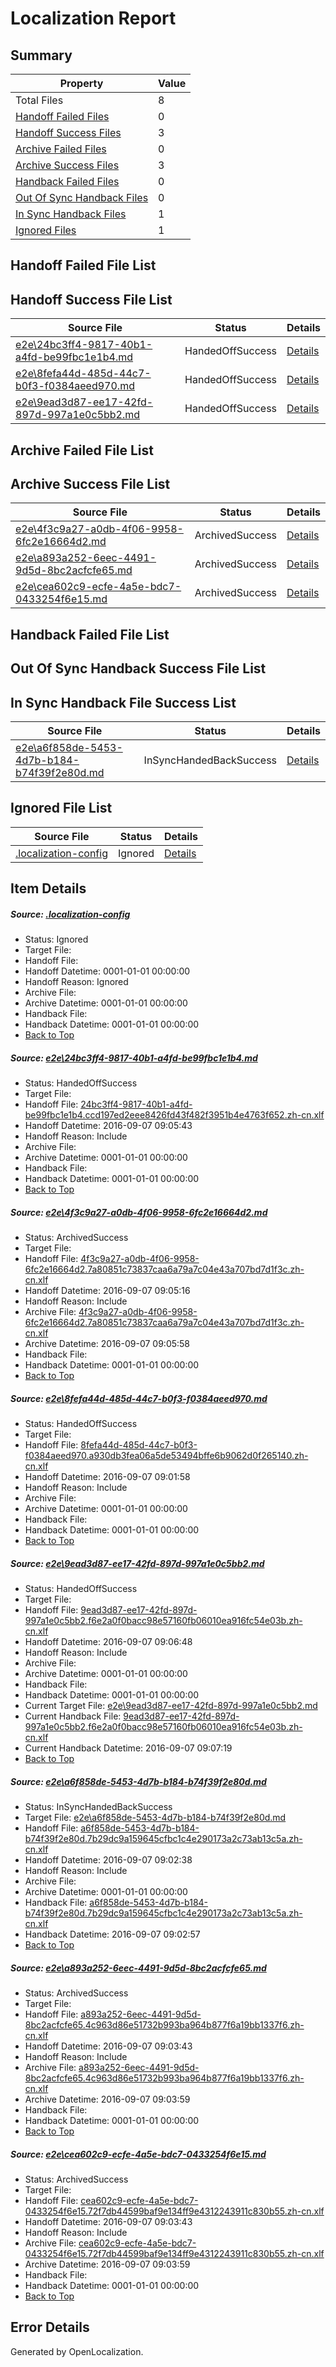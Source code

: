 # <a name='report-top'></a> Localization Report

## Summary
 Property | Value 
 -------- | ----- 
 Total Files | 8
[ Handoff Failed Files ](#handoff-failed-list)| 0
[ Handoff Success Files ](#handoff-success-list)| 3
[ Archive Failed Files ](#archive-failed-list)| 0
[ Archive Success Files ](#archive-success-list)| 3
[ Handback Failed Files ](#handback-failed-list)| 0
[ Out Of Sync Handback Files ](#outofsync-handback-success-list)| 0
[ In Sync Handback Files ](#insync-handback-success-list)| 1
[ Ignored Files ](#ignored-list)| 1

## <a name='handoff-failed-list'></a> Handoff Failed File List

## <a name='handoff-success-list'></a> Handoff Success File List
 Source File | Status | Details 
 ----------- | ------ | ------- 
 [e2e\24bc3ff4-9817-40b1-a4fd-be99fbc1e1b4.md](https://github.com/OpenLocalizationTestOrg/ol-test0/blob/0ac390b8485126ffaae281390c07bb65cbe55ef7/e2e/24bc3ff4-9817-40b1-a4fd-be99fbc1e1b4.md) | HandedOffSuccess | [Details](#2d16d55457ceb6b5798b421cafa9f5084a4631f91)
 [e2e\8fefa44d-485d-44c7-b0f3-f0384aeed970.md](https://github.com/OpenLocalizationTestOrg/ol-test0/blob/0ebcdbc93751260069149227aede46db14223566/e2e/8fefa44d-485d-44c7-b0f3-f0384aeed970.md) | HandedOffSuccess | [Details](#cf5ad8c46d320e4f49a6a2fd0f61e295f4ef19543)
 [e2e\9ead3d87-ee17-42fd-897d-997a1e0c5bb2.md](https://github.com/OpenLocalizationTestOrg/ol-test0/blob/117e2ade91a171b64ce757002b1e31aac627f599/e2e/9ead3d87-ee17-42fd-897d-997a1e0c5bb2.md) | HandedOffSuccess | [Details](#2fb3b82d0b46604b9a2c9dc167b94d1d946f91c24)

## <a name='archive-failed-list'></a> Archive Failed File List

## <a name='archive-success-list'></a> Archive Success File List
 Source File | Status | Details 
 ----------- | ------ | ------- 
 [e2e\4f3c9a27-a0db-4f06-9958-6fc2e16664d2.md](https://github.com/OpenLocalizationTestOrg/ol-test0/blob/f3a9cb8a3f497c59ca02fdc8b520af999440b88b/e2e/4f3c9a27-a0db-4f06-9958-6fc2e16664d2.md) | ArchivedSuccess | [Details](#99d857e532e8d681c605a7abf2f752b15d0f4d2a2)
 [e2e\a893a252-6eec-4491-9d5d-8bc2acfcfe65.md](https://github.com/OpenLocalizationTestOrg/ol-test0/blob/971ad3bc633e538aca78f1bfa8d250d276b7fefb/e2e/a893a252-6eec-4491-9d5d-8bc2acfcfe65.md) | ArchivedSuccess | [Details](#7ccbbd8eb23cdf1a5e579687c7218d2444256cf86)
 [e2e\cea602c9-ecfe-4a5e-bdc7-0433254f6e15.md](https://github.com/OpenLocalizationTestOrg/ol-test0/blob/971ad3bc633e538aca78f1bfa8d250d276b7fefb/e2e/cea602c9-ecfe-4a5e-bdc7-0433254f6e15.md) | ArchivedSuccess | [Details](#fe091c1ef565473c5f6e2d07072ef8d67f20754a7)

## <a name='handback-failed-list'></a> Handback Failed File List

## <a name='outofsync-handback-success-list'></a> Out Of Sync Handback Success File List

## <a name='insync-handback-success-list'></a> In Sync Handback File Success List
 Source File | Status | Details 
 ----------- | ------ | ------- 
 [e2e\a6f858de-5453-4d7b-b184-b74f39f2e80d.md](https://github.com/OpenLocalizationTestOrg/ol-test0/blob/2f7a8e9988904b8350d270cdb9350d881ec82e50/e2e/a6f858de-5453-4d7b-b184-b74f39f2e80d.md) | InSyncHandedBackSuccess | [Details](#4d55080ed09e9681224008ce3508da955595d6165)

## <a name='ignored-list'></a> Ignored File List
 Source File | Status | Details 
 ----------- | ------ | ------- 
 [.localization-config](https://github.com/OpenLocalizationTestOrg/ol-test0/blob/117e2ade91a171b64ce757002b1e31aac627f599/.localization-config) | Ignored | [Details](#3d4f252ac210baf56311d7e97dcc2db10974dbd20)

## Item Details
##### <a name='3d4f252ac210baf56311d7e97dcc2db10974dbd20'></a> Source: [.localization-config](https://github.com/OpenLocalizationTestOrg/ol-test0/blob/117e2ade91a171b64ce757002b1e31aac627f599/.localization-config)
* Status: Ignored
* Target File: 
* Handoff File: 
* Handoff Datetime: 0001-01-01 00:00:00
* Handoff Reason: Ignored
* Archive File: 
* Archive Datetime: 0001-01-01 00:00:00
* Handback File: 
* Handback Datetime: 0001-01-01 00:00:00
* [Back to Top](#report-top)

##### <a name='2d16d55457ceb6b5798b421cafa9f5084a4631f91'></a> Source: [e2e\24bc3ff4-9817-40b1-a4fd-be99fbc1e1b4.md](https://github.com/OpenLocalizationTestOrg/ol-test0/blob/0ac390b8485126ffaae281390c07bb65cbe55ef7/e2e/24bc3ff4-9817-40b1-a4fd-be99fbc1e1b4.md)
* Status: HandedOffSuccess
* Target File: 
* Handoff File: [24bc3ff4-9817-40b1-a4fd-be99fbc1e1b4.ccd197ed2eee8426fd43f482f3951b4e4763f652.zh-cn.xlf](https://github.com/OpenLocalizationTestOrg/ol-test0-handoff/blob/740ac3b6c018701f3f1747652561a67102a0eb93/ol-handoff/OpenLocalizationTestOrg/ol-test0-zhcn/ci/ht/24bc3ff4-9817-40b1-a4fd-be99fbc1e1b4.ccd197ed2eee8426fd43f482f3951b4e4763f652.zh-cn.xlf)
* Handoff Datetime: 2016-09-07 09:05:43
* Handoff Reason: Include
* Archive File: 
* Archive Datetime: 0001-01-01 00:00:00
* Handback File: 
* Handback Datetime: 0001-01-01 00:00:00
* [Back to Top](#report-top)

##### <a name='99d857e532e8d681c605a7abf2f752b15d0f4d2a2'></a> Source: [e2e\4f3c9a27-a0db-4f06-9958-6fc2e16664d2.md](https://github.com/OpenLocalizationTestOrg/ol-test0/blob/f3a9cb8a3f497c59ca02fdc8b520af999440b88b/e2e/4f3c9a27-a0db-4f06-9958-6fc2e16664d2.md)
* Status: ArchivedSuccess
* Target File: 
* Handoff File: [4f3c9a27-a0db-4f06-9958-6fc2e16664d2.7a80851c73837caa6a79a7c04e43a707bd7d1f3c.zh-cn.xlf](https://github.com/OpenLocalizationTestOrg/ol-test0-handoff/blob/c1f867f4967215d3ddf6d424c1b4efe6ada376fc/ol-handoff/OpenLocalizationTestOrg/ol-test0-zhcn/ci/ht/4f3c9a27-a0db-4f06-9958-6fc2e16664d2.7a80851c73837caa6a79a7c04e43a707bd7d1f3c.zh-cn.xlf)
* Handoff Datetime: 2016-09-07 09:05:16
* Handoff Reason: Include
* Archive File: [4f3c9a27-a0db-4f06-9958-6fc2e16664d2.7a80851c73837caa6a79a7c04e43a707bd7d1f3c.zh-cn.xlf](https://github.com/OpenLocalizationTestOrg/ol-test0-handoff/blob/a04e4c4900598acd758626e324fff4f48f5a7022/ol-archive/OpenLocalizationTestOrg/ol-test0-zhcn/ci/ht/4f3c9a27-a0db-4f06-9958-6fc2e16664d2.7a80851c73837caa6a79a7c04e43a707bd7d1f3c.zh-cn.xlf)
* Archive Datetime: 2016-09-07 09:05:58
* Handback File: 
* Handback Datetime: 0001-01-01 00:00:00
* [Back to Top](#report-top)

##### <a name='cf5ad8c46d320e4f49a6a2fd0f61e295f4ef19543'></a> Source: [e2e\8fefa44d-485d-44c7-b0f3-f0384aeed970.md](https://github.com/OpenLocalizationTestOrg/ol-test0/blob/0ebcdbc93751260069149227aede46db14223566/e2e/8fefa44d-485d-44c7-b0f3-f0384aeed970.md)
* Status: HandedOffSuccess
* Target File: 
* Handoff File: [8fefa44d-485d-44c7-b0f3-f0384aeed970.a930db3fea06a5de53494bffe6b9062d0f265140.zh-cn.xlf](https://github.com/OpenLocalizationTestOrg/ol-test0-handoff/blob/97fe2f9a3f96edac2d2a8a804794fbf5926508b0/ol-handoff/OpenLocalizationTestOrg/ol-test0-zhcn/ci/ht/8fefa44d-485d-44c7-b0f3-f0384aeed970.a930db3fea06a5de53494bffe6b9062d0f265140.zh-cn.xlf)
* Handoff Datetime: 2016-09-07 09:01:58
* Handoff Reason: Include
* Archive File: 
* Archive Datetime: 0001-01-01 00:00:00
* Handback File: 
* Handback Datetime: 0001-01-01 00:00:00
* [Back to Top](#report-top)

##### <a name='2fb3b82d0b46604b9a2c9dc167b94d1d946f91c24'></a> Source: [e2e\9ead3d87-ee17-42fd-897d-997a1e0c5bb2.md](https://github.com/OpenLocalizationTestOrg/ol-test0/blob/117e2ade91a171b64ce757002b1e31aac627f599/e2e/9ead3d87-ee17-42fd-897d-997a1e0c5bb2.md)
* Status: HandedOffSuccess
* Target File: 
* Handoff File: [9ead3d87-ee17-42fd-897d-997a1e0c5bb2.f6e2a0f0bacc98e57160fb06010ea916fc54e03b.zh-cn.xlf](https://github.com/OpenLocalizationTestOrg/ol-test0-handoff/blob/ac831f87bbbdfceed7f698134d77123effc09a46/ol-handoff/OpenLocalizationTestOrg/ol-test0-zhcn/ci/ht/9ead3d87-ee17-42fd-897d-997a1e0c5bb2.f6e2a0f0bacc98e57160fb06010ea916fc54e03b.zh-cn.xlf)
* Handoff Datetime: 2016-09-07 09:06:48
* Handoff Reason: Include
* Archive File: 
* Archive Datetime: 0001-01-01 00:00:00
* Handback File: 
* Handback Datetime: 0001-01-01 00:00:00
* Current Target File: [e2e\9ead3d87-ee17-42fd-897d-997a1e0c5bb2.md](https://github.com/OpenLocalizationTestOrg/ol-test0-zhcn/blob/bf1a43f10b3f8c1dce23d5d216d5dead6b21a21a/e2e/9ead3d87-ee17-42fd-897d-997a1e0c5bb2.md)
* Current Handback File: [9ead3d87-ee17-42fd-897d-997a1e0c5bb2.f6e2a0f0bacc98e57160fb06010ea916fc54e03b.zh-cn.xlf](https://github.com/OpenLocalizationTestOrg/ol-test0-handback/blob/3d7b7c313ceb95b8f5aebe3f51384e7a7f4b25e2/ol-handback/OpenLocalizationTestOrg/ol-test0-zhcn/ci/ht/9ead3d87-ee17-42fd-897d-997a1e0c5bb2.f6e2a0f0bacc98e57160fb06010ea916fc54e03b.zh-cn.xlf)
* Current Handback Datetime: 2016-09-07 09:07:19
* [Back to Top](#report-top)

##### <a name='4d55080ed09e9681224008ce3508da955595d6165'></a> Source: [e2e\a6f858de-5453-4d7b-b184-b74f39f2e80d.md](https://github.com/OpenLocalizationTestOrg/ol-test0/blob/2f7a8e9988904b8350d270cdb9350d881ec82e50/e2e/a6f858de-5453-4d7b-b184-b74f39f2e80d.md)
* Status: InSyncHandedBackSuccess
* Target File: [e2e\a6f858de-5453-4d7b-b184-b74f39f2e80d.md](https://github.com/OpenLocalizationTestOrg/ol-test0-zhcn/blob/51756bb49a268e6193d98e48489bb8d6f6def4f9/e2e/a6f858de-5453-4d7b-b184-b74f39f2e80d.md)
* Handoff File: [a6f858de-5453-4d7b-b184-b74f39f2e80d.7b29dc9a159645cfbc1c4e290173a2c73ab13c5a.zh-cn.xlf](https://github.com/OpenLocalizationTestOrg/ol-test0-handoff/blob/589f5f9227929566b4549e05c16a3bb7a71adbe5/ol-handoff/OpenLocalizationTestOrg/ol-test0-zhcn/ci/ht/a6f858de-5453-4d7b-b184-b74f39f2e80d.7b29dc9a159645cfbc1c4e290173a2c73ab13c5a.zh-cn.xlf)
* Handoff Datetime: 2016-09-07 09:02:38
* Handoff Reason: Include
* Archive File: 
* Archive Datetime: 0001-01-01 00:00:00
* Handback File: [a6f858de-5453-4d7b-b184-b74f39f2e80d.7b29dc9a159645cfbc1c4e290173a2c73ab13c5a.zh-cn.xlf](https://github.com/OpenLocalizationTestOrg/ol-test0-handback/blob/ae16e6fbd9f953ceb13de559e573447663098dc8/ol-handback/OpenLocalizationTestOrg/ol-test0-zhcn/ci/ht/a6f858de-5453-4d7b-b184-b74f39f2e80d.7b29dc9a159645cfbc1c4e290173a2c73ab13c5a.zh-cn.xlf)
* Handback Datetime: 2016-09-07 09:02:57
* [Back to Top](#report-top)

##### <a name='7ccbbd8eb23cdf1a5e579687c7218d2444256cf86'></a> Source: [e2e\a893a252-6eec-4491-9d5d-8bc2acfcfe65.md](https://github.com/OpenLocalizationTestOrg/ol-test0/blob/971ad3bc633e538aca78f1bfa8d250d276b7fefb/e2e/a893a252-6eec-4491-9d5d-8bc2acfcfe65.md)
* Status: ArchivedSuccess
* Target File: 
* Handoff File: [a893a252-6eec-4491-9d5d-8bc2acfcfe65.4c963d86e51732b993ba964b877f6a19bb1337f6.zh-cn.xlf](https://github.com/OpenLocalizationTestOrg/ol-test0-handoff/blob/529feb3311b12e1db41ddf1f50a71a795b16f291/ol-handoff/OpenLocalizationTestOrg/ol-test0-zhcn/ci/ht/a893a252-6eec-4491-9d5d-8bc2acfcfe65.4c963d86e51732b993ba964b877f6a19bb1337f6.zh-cn.xlf)
* Handoff Datetime: 2016-09-07 09:03:43
* Handoff Reason: Include
* Archive File: [a893a252-6eec-4491-9d5d-8bc2acfcfe65.4c963d86e51732b993ba964b877f6a19bb1337f6.zh-cn.xlf](https://github.com/OpenLocalizationTestOrg/ol-test0-handoff/blob/6ee71fbf8acf41ad24fb50785c1ec980bb531127/ol-archive/OpenLocalizationTestOrg/ol-test0-zhcn/ci/ht/a893a252-6eec-4491-9d5d-8bc2acfcfe65.4c963d86e51732b993ba964b877f6a19bb1337f6.zh-cn.xlf)
* Archive Datetime: 2016-09-07 09:03:59
* Handback File: 
* Handback Datetime: 0001-01-01 00:00:00
* [Back to Top](#report-top)

##### <a name='fe091c1ef565473c5f6e2d07072ef8d67f20754a7'></a> Source: [e2e\cea602c9-ecfe-4a5e-bdc7-0433254f6e15.md](https://github.com/OpenLocalizationTestOrg/ol-test0/blob/971ad3bc633e538aca78f1bfa8d250d276b7fefb/e2e/cea602c9-ecfe-4a5e-bdc7-0433254f6e15.md)
* Status: ArchivedSuccess
* Target File: 
* Handoff File: [cea602c9-ecfe-4a5e-bdc7-0433254f6e15.72f7db44599baf9e134ff9e4312243911c830b55.zh-cn.xlf](https://github.com/OpenLocalizationTestOrg/ol-test0-handoff/blob/529feb3311b12e1db41ddf1f50a71a795b16f291/ol-handoff/OpenLocalizationTestOrg/ol-test0-zhcn/ci/ht/cea602c9-ecfe-4a5e-bdc7-0433254f6e15.72f7db44599baf9e134ff9e4312243911c830b55.zh-cn.xlf)
* Handoff Datetime: 2016-09-07 09:03:43
* Handoff Reason: Include
* Archive File: [cea602c9-ecfe-4a5e-bdc7-0433254f6e15.72f7db44599baf9e134ff9e4312243911c830b55.zh-cn.xlf](https://github.com/OpenLocalizationTestOrg/ol-test0-handoff/blob/6ee71fbf8acf41ad24fb50785c1ec980bb531127/ol-archive/OpenLocalizationTestOrg/ol-test0-zhcn/ci/ht/cea602c9-ecfe-4a5e-bdc7-0433254f6e15.72f7db44599baf9e134ff9e4312243911c830b55.zh-cn.xlf)
* Archive Datetime: 2016-09-07 09:03:59
* Handback File: 
* Handback Datetime: 0001-01-01 00:00:00
* [Back to Top](#report-top)


## Error Details

Generated by OpenLocalization.
